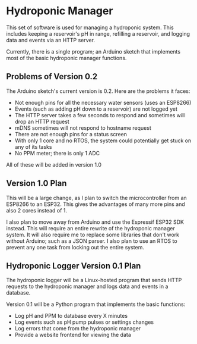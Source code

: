 # Hydroponic Manager

This set of software is used for managing a hydroponic system. This includes
keeping a reservoir's pH in range, refilling a reservoir, and logging data
and events via an HTTP server.

Currently, there is a single program; an Arduino sketch that implements most of the basic hydroponic manager functions.

## Problems of Version 0.2

The Arduino sketch's current version is 0.2. Here are the problems it faces:

* Not enough pins for all the necessary water sensors (uses an ESP8266)
* Events (such as adding pH down to a reservoir) are not logged yet
* The HTTP server takes a few seconds to respond and sometimes will drop an HTTP request
* mDNS sometimes will not respond to hostname request
* There are not enough pins for a status screen
* With only 1 core and no RTOS, the system could potentially get stuck on any of its tasks
* No PPM meter; there is only 1 ADC

All of these will be added in version 1.0

## Version 1.0 Plan

This will be a large change, as I plan to switch the microcontroller from an ESP8266 to
an ESP32. This gives the advantages of many more pins and also 2 cores instead of 1.

I also plan to move away from Arduino and use the Espressif ESP32 SDK instead. This will
require an entire rewrite of the hydroponic manager system. It will also require me to
replace some libraries that don't work without Arduino; such as a JSON parser. I also
plan to use an RTOS to prevent any one task from locking out the entire system.

## Hydroponic Logger Version 0.1 Plan

The hydroponic logger will be a Linux-hosted program that sends HTTP requests to the
hydroponic manager and logs data and events in a database.

Version 0.1 will be a Python program that implements the basic functions:

* Log pH and PPM to database every X minutes
* Log events such as pH pump pulses or settings changes
* Log errors that come from the hydroponic manager
* Provide a website frontend for viewing the data

